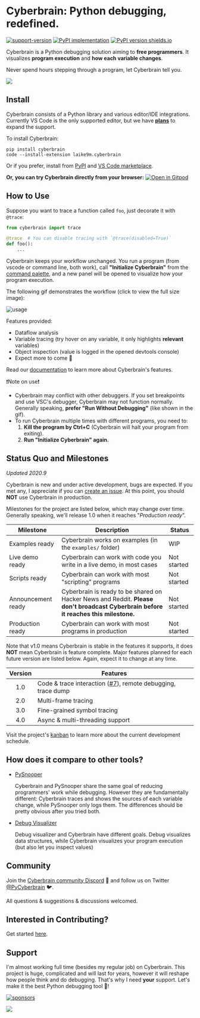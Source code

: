 # Cyberbrain: Python debugging, **redefined**.

[![support-version](https://img.shields.io/pypi/pyversions/cyberbrain)](https://img.shields.io/pypi/pyversions/cyberbrain)
[![PyPI implementation](https://img.shields.io/pypi/implementation/cyberbrain.svg)](https://pypi.org/project/cyberbrain/)
[![PyPI version shields.io](https://img.shields.io/pypi/v/cyberbrain.svg)](https://pypi.org/project/cyberbrain/)

Cyberbrain is a Python debugging solution aiming to **free programmers**. It visualizes **program execution** and **how each variable changes**.

Never spend hours stepping through a program, let Cyberbrain tell you.

![](https://user-images.githubusercontent.com/2592205/95418789-1820b480-08ed-11eb-9b3e-61c8cdbf187a.png)

## Install

Cyberbrain consists of a Python library and various editor/IDE integrations. Currently VS Code is the only supported editor, but we have **[plans](https://github.com/laike9m/Cyberbrain/issues/24)** to expand the support.

To install Cyberbrain:

```
pip install cyberbrain
code --install-extension laike9m.cyberbrain
```

Or if you prefer, install from [PyPI](https://pypi.org/project/cyberbrain/) and [VS Code marketplace](https://marketplace.visualstudio.com/items?itemName=laike9m.cyberbrain).

**Or, you can try Cyberbrain directly from your browser:** [![Open in Gitpod](https://gitpod.io/button/open-in-gitpod.svg)](https://gitpod.io/#snapshot/a473ffc1-a764-4062-953c-5a95e13404c1)

## How to Use

Suppose you want to trace a function called `foo`, just decorate it with `@trace`:

```python
from cyberbrain import trace

@trace  # You can disable tracing with `@trace(disabled=True)`
def foo():
    ...
```

Cyberbrain keeps your workflow unchanged. You run a program (from vscode or command line, both work), call **"Initialize Cyberbrain"** from the [command palette](https://code.visualstudio.com/docs/getstarted/userinterface#_command-palette), and a new panel will be opened to visualize how your program execution.

The following gif demonstrates the workflow (click to view the full size image):

![usage](https://user-images.githubusercontent.com/2592205/95430485-ac484700-0900-11eb-814f-41ca84c022f9.gif)

Features provided:
- Dataflow analysis
- Variable tracing (try hover on any variable, it only highlights **relevant** variables)
- Object inspection (value is logged in the opened devtools console)
- Expect more to come 🤟

Read our [documentation](docs/Features.md) to learn more about Cyberbrain's features.

❗Note on use❗
- Cyberbrain may conflict with other debuggers. If you set breakpoints and use VSC's debugger, Cyberbrain may not function normally. Generally speaking, **prefer "Run Without Debugging"** (like shown in the gif).
- To run Cyberbrain multiple times with different programs, you need to:     
    1. **Kill the program by Ctrl+C** (Cyberbrain will halt your program from exiting).
    2. **Run "Initialize Cyberbrain" again.**

## Status Quo and Milestones

*Updated 2020.9*

Cyberbrain is new and under active development, bugs are expected. If you met any, I appreciate if you can [create an issue](https://github.com/laike9m/Cyberbrain/issues/new). At this point, you should **NOT** use Cyberbrain in production.

Milestones for the project are listed below, which may change over time. Generally speaking, we'll release 1.0 when it reaches  "*Production ready*".

| Milestone        | Description                                                           | Status |
|------------------|-----------------------------------------------------------------------|--------|
| Examples ready   | Cyberbrain works on examples (in the `examples/` folder)      | WIP    |
| Live demo ready  | Cyberbrain can work with code you write in a live demo, in most cases | Not started    |
| Scripts ready     | Cyberbrain can work with most "scripting" programs                      | Not started    |
| Announcement ready | Cyberbrain is ready to be shared on Hacker News and Reddit. **Please don't broadcast Cyberbrain before it reaches this milestone.**                  | Not started    |
| Production ready | Cyberbrain can work with most programs in production                  | Not started    |

Note that v1.0 means Cyberbrain is stable in the features it supports, it does **NOT** mean Cyberbrain is feature complete. Major features planned for each future version are listed below. Again, expect it to change at any time.

| Version | Features                        |
|:-------:|---------------------------------|
| 1.0     | Code & trace interaction ([#7][m1]), remote debugging, trace dump
| 2.0     | Multi-frame tracing             |
| 3.0     | Fine-grained symbol tracing     |
| 4.0     | Async & multi-threading support |

[m1]: https://github.com/laike9m/Cyberbrain/issues/7

Visit the project's [kanban](https://github.com/laike9m/Cyberbrain/projects/1) to learn more about the current development schedule.

## How does it compare to other tools?

- [PySnooper](https://github.com/cool-RR/PySnooper)

    Cyberbrain and PySnooper share the same goal of reducing programmers' work while debugging. However they are fundamentally different: Cyberbrain traces and shows the sources of each variable change, while PySnooper only logs them. The differences should be pretty obvious after you tried both.
    
- [Debug Visualizer](https://marketplace.visualstudio.com/items?itemName=hediet.debug-visualizer)

   Debug visualizer and Cyberbrain have different goals. Debug visualizes data structures, while Cyberbrain visualizes your program execution (but also let you inspect values)

## Community

Join the [Cyberbrain community Discord](https://discord.gg/2TFYtBh) 💬 and follow us on Twitter [@PyCyberbrain](https://twitter.com/PyCyberbrain) 🐦.

All questions & suggestions & discussions welcomed.

## Interested in Contributing?
Get started [here](https://github.com/laike9m/Cyberbrain/blob/master/docs/Development.md).

## Support

I'm almost working full time (besides my regular job) on Cyberbrain. This project is huge, complicated and will last for years, however it will reshape how people think and do debugging. That's why I need **your** support. Let's make it the best Python debugging tool 🤟!

[![sponsors](https://user-images.githubusercontent.com/2592205/95780566-f888e380-0c80-11eb-95ed-07addcd161d4.png)](https://github.com/sponsors/laike9m) 

[![](https://www.buymeacoffee.com/assets/img/guidelines/download-assets-1.svg)](https://www.buymeacoffee.com/cyberbrain)
